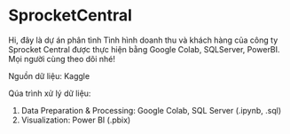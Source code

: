 # SprocketCentral
Hi, đây là dự án phân tình Tình hình doanh thu và khách hàng của công ty Sprocket Central được thực hiện bằng Google Colab, SQLServer, PowerBI. Mọi người cùng theo dõi nhé!

Nguồn dữ liệu: Kaggle

Qúa trình xử lý dữ liệu: 
1. Data Preparation & Processing: Google Colab, SQL Server (.ipynb, .sql)
2. Visualization: Power BI (.pbix)
